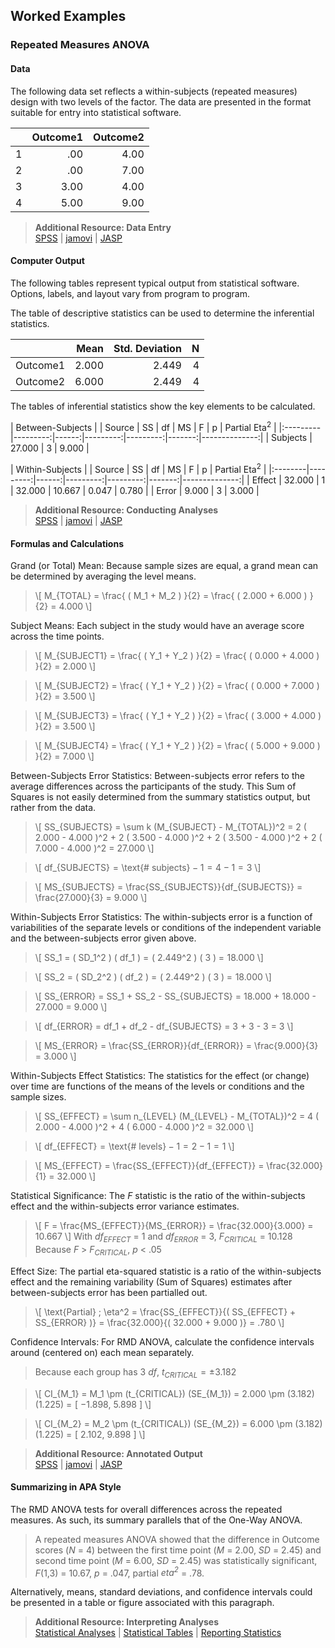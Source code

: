## Worked Examples

### Repeated Measures ANOVA

#### Data

The following data set reflects a within-subjects (repeated measures) design with two levels of the factor. The data are presented in the format suitable for entry into statistical software.

|     | Outcome1 | Outcome2 |
|-----|---------:|---------:|
| 1   | .00      | 4.00     |
| 2   | .00      | 7.00     |
| 3   | 3.00     | 4.00     |
| 4   | 5.00     | 9.00     |

> **Additional Resource: Data Entry**  
[SPSS](../SPSS/using-software/repeateddata.md) | 
[jamovi](../jamovi/using-software/repeateddata.md) | 
[JASP](../JASP/using-software/repeateddata.md)

#### Computer Output

The following tables represent typical output from statistical software. Options, labels, and layout vary from program to program.

The table of descriptive statistics can be used to determine the inferential statistics.

|          | Mean  | Std. Deviation | N   |
|:---------|------:|---------------:|----:|
| Outcome1 | 2.000 | 2.449          | 4   |
| Outcome2 | 6.000 | 2.449          | 4   |

The tables of inferential statistics show the key elements to be calculated.

| Between-Subjects |
| Source   | SS       |	df	  | MS       | F        |  p     | Partial Eta<sup>2</sup> | 
|:---------|---------:|------:|---------:|---------:|-------:|--------------:|
| Subjects |   27.000 |     3 |    9.000 | 


| Within-Subjects |
| Source  | SS       |	df	 | MS       | F        |  p     | Partial Eta<sup>2</sup> | 
|:--------|---------:|------:|---------:|---------:|-------:|--------------:|
| Effect  |	  32.000 |     1 |   32.000 |   10.667 |  0.047 |         0.780 |
| Error   |    9.000 |     3 |    3.000 |

> **Additional Resource: Conducting Analyses**   
[SPSS](../SPSS/using-software/repeated.md) | 
[jamovi](../jamovi/using-software/repeated.md) | 
[JASP](../JASP/using-software/repeated.md)

#### Formulas and Calculations

Grand (or Total) Mean: Because sample sizes are equal, a grand mean can be determined by averaging the level means.

> \\[ M_{TOTAL} = \frac{ ( M_1 + M_2 ) }{2} = \frac{ ( 2.000 + 6.000 ) }{2} = 4.000 \\]

Subject Means: Each subject in the study would have an average score across the time points.

> \\[ M_{SUBJECT1} = \frac{ ( Y_1 + Y_2 ) }{2} = \frac{ ( 0.000 + 4.000 ) }{2} = 2.000 \\]

> \\[ M_{SUBJECT2} = \frac{ ( Y_1 + Y_2 ) }{2} = \frac{ ( 0.000 + 7.000 ) }{2} = 3.500 \\]

> \\[ M_{SUBJECT3} = \frac{ ( Y_1 + Y_2 ) }{2} = \frac{ ( 3.000 + 4.000 ) }{2} = 3.500 \\]

> \\[ M_{SUBJECT4} = \frac{ ( Y_1 + Y_2 ) }{2} = \frac{ ( 5.000 + 9.000 ) }{2} = 7.000 \\]

Between-Subjects Error Statistics: Between-subjects error refers to the average differences across the participants of the study. This Sum of Squares is not easily determined from the summary statistics output, but rather from the data.

> \\[ SS_{SUBJECTS} = \sum k (M_{SUBJECT} - M_{TOTAL})^2 = 2 ( 2.000 - 4.000 )^2 + 2 ( 3.500 - 4.000 )^2 + 2 ( 3.500 - 4.000 )^2 + 2 ( 7.000 - 4.000 )^2 = 27.000  \\]

> \\[ df_{SUBJECTS} = \text{# subjects} − 1 = 4 − 1 = 3 \\]

> \\[ MS_{SUBJECTS} = \frac{SS_{SUBJECTS}}{df_{SUBJECTS}} = \frac{27.000}{3} = 9.000 \\]

Within-Subjects Error Statistics: The within-subjects error is a function of variabilities of the separate levels or conditions of the independent variable and the between-subjects error given above.

> \\[ SS_1 = ( SD_1^2 ) ( df_1 ) = ( 2.449^2 ) ( 3 ) = 18.000 \\]

> \\[ SS_2 = ( SD_2^2 ) ( df_2 ) = ( 2.449^2 ) ( 3 ) = 18.000 \\]

> \\[ SS_{ERROR} = SS_1 + SS_2 - SS_{SUBJECTS} = 18.000 + 18.000 - 27.000 = 9.000 \\]

> \\[ df_{ERROR} = df_1 + df_2 - df_{SUBJECTS} = 3 + 3 - 3 = 3 \\]

> \\[ MS_{ERROR} = \frac{SS_{ERROR}}{df_{ERROR}} = \frac{9.000}{3} = 3.000 \\]

Within-Subjects Effect Statistics: The statistics for the effect (or change) over time are functions of the means of the levels or conditions and the sample sizes.

> \\[ SS_{EFFECT} = \sum n_{LEVEL} (M_{LEVEL} - M_{TOTAL})^2 = 4 ( 2.000 - 4.000 )^2 + 4 ( 6.000 - 4.000 )^2 = 32.000  \\]

> \\[ df_{EFFECT} = \text{# levels} − 1 = 2 − 1 = 1 \\]

> \\[ MS_{EFFECT} = \frac{SS_{EFFECT}}{df_{EFFECT}} = \frac{32.000}{1} = 32.000 \\]

Statistical Significance: The *F* statistic is the ratio of the within-subjects effect and the within-subjects error variance estimates. 

> \\[ F = \frac{MS_{EFFECT}}{MS_{ERROR}} = \frac{32.000}{3.000} = 10.667 \\]
> With *df<sub>EFFECT</sub>* = 1 and *df<sub>ERROR</sub>* = 3, *F<sub>CRITICAL</sub>* = 10.128  
> Because *F* > *F<sub>CRITICAL</sub>*, *p* < .05

Effect Size: The partial eta-squared statistic is a ratio of the within-subjects effect and the remaining variability (Sum of Squares) estimates after between-subjects error has been partialled out.

> \\[ \text{Partial} \; \eta^2 = \frac{SS_{EFFECT}}{( SS_{EFFECT} + SS_{ERROR} )} = \frac{32.000}{( 32.000 + 9.000 )} = .780 \\]

Confidence Intervals: For RMD ANOVA, calculate the confidence intervals around (centered on) each mean separately.

> Because each group has 3 *df*, *t<sub>CRITICAL</sub>* = ±3.182

> \\[ CI_{M_1} = M_1 \pm (t_{CRITICAL}) (SE_{M_1}) = 2.000 \pm (3.182) (1.225) = [ −1.898, 5.898 ] \\]

> \\[ CI_{M_2} = M_2 \pm (t_{CRITICAL}) (SE_{M_2}) = 6.000 \pm (3.182) (1.225) = [ 2.102, 9.898 ] \\]

> **Additional Resource: Annotated Output**  
[SPSS](../SPSS/annotated-output/repeated.md) | 
[jamovi](../jamovi/annotated-output/repeated.md) | 
[JASP](../JASP/annotated-output/repeated.md)

#### Summarizing in APA Style

The RMD ANOVA tests for overall differences across the repeated measures. As such, its summary parallels that of the One-Way ANOVA.

> A repeated measures ANOVA showed that the difference in Outcome scores (*N* = 4) between the first time point (*M* = 2.00, *SD* = 2.45) and second time point (*M* = 6.00, *SD* = 2.45) was statistically significant, *F*(1,3) = 10.67, *p* = .047, partial *eta<sup>2</sup>* = .78.

Alternatively, means, standard deviations, and confidence intervals could be presented in a table or figure associated with this paragraph.

> **Additional Resource: Interpreting Analyses**   
[Statistical Analyses](../Methods/statistical-analyses/) | 
[Statistical Tables](../Methods/statistical-tables/) | 
[Reporting Statistics](../Methods/reporting-statistics/)
